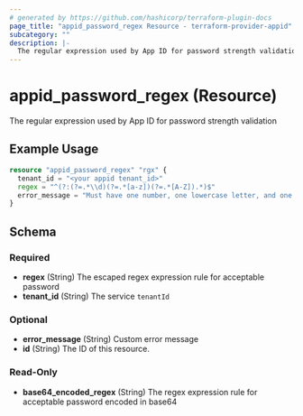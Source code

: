 ```yaml
---
# generated by https://github.com/hashicorp/terraform-plugin-docs
page_title: "appid_password_regex Resource - terraform-provider-appid"
subcategory: ""
description: |-
  The regular expression used by App ID for password strength validation
---
```


# appid_password_regex (Resource)

The regular expression used by App ID for password strength validation

## Example Usage

```terraform
resource "appid_password_regex" "rgx" {
  tenant_id = "<your appid tenant_id>"
  regex = "^(?:(?=.*\\d)(?=.*[a-z])(?=.*[A-Z]).*)$"
  error_message = "Must have one number, one lowercase letter, and one capital letter."
}
```

<!-- schema generated by tfplugindocs -->
## Schema

### Required

- **regex** (String) The escaped regex expression rule for acceptable password
- **tenant_id** (String) The service `tenantId`

### Optional

- **error_message** (String) Custom error message
- **id** (String) The ID of this resource.

### Read-Only

- **base64_encoded_regex** (String) The regex expression rule for acceptable password encoded in base64


